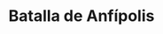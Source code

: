 ﻿---
title: "Batalla de Anfípolis"
permalink: periodes_67.html
layout: periode
dataInici: -422
sidebar: periodes
pares:
  - 37:
    title: "Guerra del Peloponeso"
    dataInici: "(-431)"
    dataFi: "(-413)"

fills:
jocsPrincipals:
  - title: "Amphipolis"
    bggId: 165909

jocsEscenaris:
jocsEpoca:
  - title: "The Glory that was Greece: Volume III: Socrates Battles"
    bggId: 124916
    escenari: "Amphipolis"
    dataInici: 
    dataFi: 

jocsEpocaEscenaris:
---
